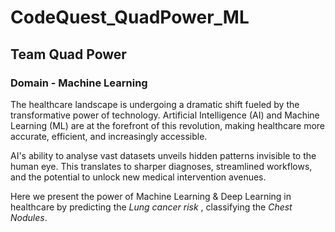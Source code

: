 # CodeQuest_QuadPower_ML
## Team Quad Power
### Domain - Machine Learning

The healthcare landscape is undergoing a dramatic shift fueled by the transformative
power of technology. Artificial Intelligence (AI) and Machine Learning (ML) are at the
forefront of this revolution, making healthcare more accurate, efficient, and increasingly
accessible.

AI's ability to analyse vast datasets unveils hidden patterns invisible to the human eye.
This translates to sharper diagnoses, streamlined workflows, and the potential to unlock
new medical intervention avenues. 

Here we present the power of Machine Learning & Deep Learning in healthcare by predicting the *Lung cancer risk* , classifying the *Chest Nodules*.